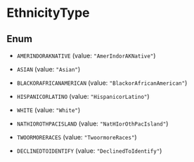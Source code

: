 

# EthnicityType

## Enum


* `AMERINDORAKNATIVE` (value: `"AmerIndorAKNative"`)

* `ASIAN` (value: `"Asian"`)

* `BLACKORAFRICANAMERICAN` (value: `"BlackorAfricanAmerican"`)

* `HISPANICORLATINO` (value: `"HispanicorLatino"`)

* `WHITE` (value: `"White"`)

* `NATHIOROTHPACISLAND` (value: `"NatHIorOthPacIsland"`)

* `TWOORMORERACES` (value: `"TwoormoreRaces"`)

* `DECLINEDTOIDENTIFY` (value: `"DeclinedToIdentify"`)



